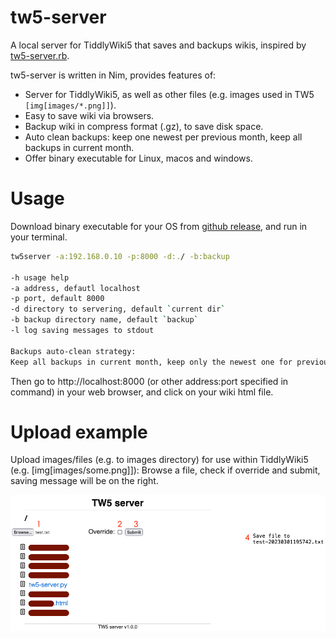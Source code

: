 # tw5-server

A local server for TiddlyWiki5 that saves and backups wikis, inspired by [tw5-server.rb](https://gist.github.com/jimfoltz/ee791c1bdd30ce137bc23cce826096da).

tw5-server is written in Nim, provides features of:

- Server for TiddlyWiki5, as well as other files (e.g. images used in TW5 `[img[images/*.png]]`).
- Easy to save wiki via browsers.
- Backup wiki in compress format (.gz), to save disk space.
- Auto clean backups: keep one newest per previous month, keep all backups in current month.
- Offer binary executable for Linux, macos and windows.

# Usage

Download binary executable for your OS from [github release](https://github.com/hffqyd/tw5-server/releases), and run in your terminal.

```bash
tw5server -a:192.168.0.10 -p:8000 -d:./ -b:backup

-h usage help
-a address, defautl localhost
-p port, default 8000
-d directory to servering, default `current dir`
-b backup directory name, default `backup`
-l log saving messages to stdout

Backups auto-clean strategy:
Keep all backups in current month, keep only the newest one for previous months.
```

Then go to http://localhost:8000 (or other address:port specified in command) in your web browser, and click on your wiki html file.

# Upload example

Upload images/files (e.g. to images directory) for use within TiddlyWiki5 (e.g. [img[images/some.png]]): Browse a file, check if override and submit, saving message will be on the right.

![Upload screenshot](upload.png)
